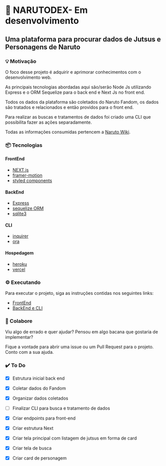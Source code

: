# 📖 NARUTODEX- Em desenvolvimento

## Uma plataforma para procurar dados de Jutsus e Personagens de Naruto

### 💡 Motivação

O foco desse projeto é adquirir e aprimorar conhecimentos com o desenvolvimento web.

As principais tecnologias abordadas aqui são/serão Node Js utilizando Express e o ORM Sequelize para o back end e Next Js no front end.

Todos os dados da plataforma são coletados do Naruto Fandom, os dados são tratados e relacionados e então providos para o front end.

Para realizar as buscas e tratamentos de dados foi criado uma CLI que possibilita fazer as ações separadamente.

Todas as informações consumidas pertencem a [Naruto Wiki]('https://naruto.fandom.com/pt-br/wiki/Wiki_Naruto').

### 📦 Tecnologias

#### FrontEnd
- [NEXT.js]('https://nextjs.org/')
- [framer-motion]('https://www.framer.com/motion/')
- [styled components]('https://styled-components.com/')
#### BackEnd
- [Express]('https://expressjs.com/pt-br/')
- [sequelize ORM]('https://sequelize.org/')
- [sqlite3]('https://www.sqlite.org/index.html')

#### CLI
- [inquirer]('https://www.npmjs.com/package/inquirer')
- [ora]('https://www.npmjs.com/package/ora')
#### Hospedagem
- [heroku]('https://www.heroku.com/')
- [vercel]('https://vercel.com/')

### ⚙ Executando

Para executar o projeto, siga as instruções contidas nos seguintes links:

- [FrontEnd]('https://github.com/Lucasmg37/narutodex/blob/main/frontend-nextjs/README.md')
- [BackEnd e CLI]('https://github.com/Lucasmg37/narutodex/blob/main/backend/README.md')

### 🤝 Colabore

Viu algo de errado e quer ajudar? Pensou em algo bacana que gostaria de implementar?

Fique a vontade para abrir uma issue ou um Pull Request para o projeto. Conto com a sua ajuda.

### ✔️ To Do

- [X] Estrutura inicial back end

- [X] Coletar dados do Fandom

- [X] Organizar dados coletados

- [ ] Finalizar CLI para busca e tratamento de dados

- [X] Criar endpoints para front-end

- [X] Criar estrutura Next

- [X] Criar tela principal com listagem de jutsus em forma de card

- [X] Criar tela de busca

- [X] Criar card de personagem
